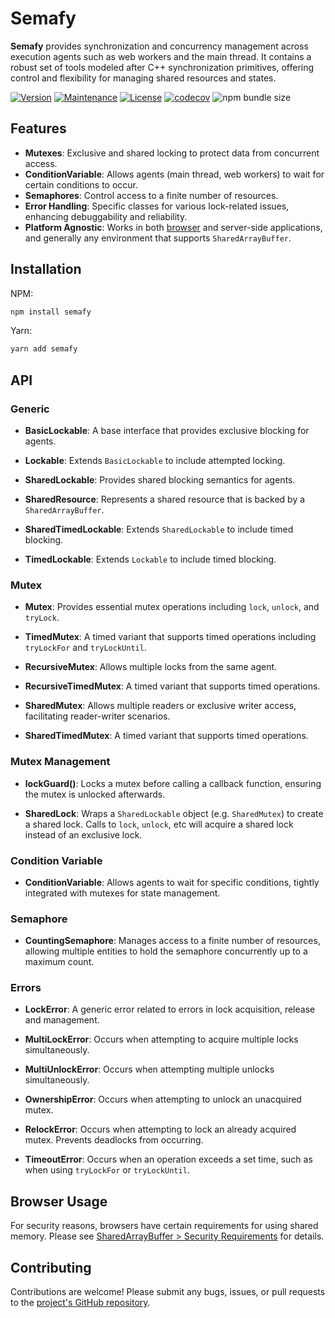 # Semafy

**Semafy** provides synchronization and concurrency management across execution agents such as web workers and the main thread. It contains a robust set of tools modeled after C++ synchronization primitives, offering control and flexibility for managing shared resources and states.

[![Version](https://img.shields.io/npm/v/semafy.svg)](https://www.npmjs.com/package/semafy)
[![Maintenance](https://img.shields.io/maintenance/yes/2024.svg)](https://github.com/havelessbemore/semafy/graphs/commit-activity)
[![License](https://img.shields.io/github/license/havelessbemore/semafy.svg)](https://github.com/havelessbemore/semafy/blob/master/LICENSE)
[![codecov](https://codecov.io/gh/havelessbemore/semafy/graph/badge.svg?token=F362G7C9U0)](https://codecov.io/gh/havelessbemore/semafy)
![npm bundle size](https://img.shields.io/bundlephobia/minzip/semafy)

## Features

- **Mutexes**: Exclusive and shared locking to protect data from concurrent access.
- **ConditionVariable**: Allows agents (main thread, web workers) to wait for certain conditions to occur.
- **Semaphores**: Control access to a finite number of resources.
- **Error Handling**: Specific classes for various lock-related issues, enhancing debuggability and reliability.
- **Platform Agnostic**: Works in both [browser](#browser-usage) and server-side applications, and generally any environment that supports `SharedArrayBuffer`.

## Installation

NPM:

```bash
npm install semafy
```

Yarn:

```bash
yarn add semafy
```

## API

### Generic

- **BasicLockable**: A base interface that provides exclusive blocking for agents.

- **Lockable**: Extends `BasicLockable` to include attempted locking.

- **SharedLockable**: Provides shared blocking semantics for agents.

- **SharedResource**: Represents a shared resource that is backed by a `SharedArrayBuffer`.

- **SharedTimedLockable**: Extends `SharedLockable` to include timed blocking.

- **TimedLockable**: Extends `Lockable` to include timed blocking.

### Mutex

- **Mutex**: Provides essential mutex operations including `lock`, `unlock`, and `tryLock`.

- **TimedMutex**: A timed variant that supports timed operations including `tryLockFor` and `tryLockUntil`.

- **RecursiveMutex**: Allows multiple locks from the same agent.

- **RecursiveTimedMutex**: A timed variant that supports timed operations.

- **SharedMutex**: Allows multiple readers or exclusive writer access, facilitating reader-writer scenarios.

- **SharedTimedMutex**: A timed variant that supports timed operations.

### Mutex Management

- **lockGuard()**: Locks a mutex before calling a callback function, ensuring the mutex is unlocked afterwards.

- **SharedLock**: Wraps a `SharedLockable` object (e.g. `SharedMutex`) to create a shared lock. Calls to `lock`, `unlock`, etc will acquire a shared lock instead of an exclusive lock.

### Condition Variable

- **ConditionVariable**: Allows agents to wait for specific conditions, tightly integrated with mutexes for state management.

### Semaphore

- **CountingSemaphore**: Manages access to a finite number of resources, allowing multiple entities to hold the semaphore concurrently up to a maximum count.

### Errors

- **LockError**: A generic error related to errors in lock acquisition, release and management.

- **MultiLockError**: Occurs when attempting to acquire multiple locks simultaneously.

- **MultiUnlockError**: Occurs when attempting multiple unlocks simultaneously.

- **OwnershipError**: Occurs when attempting to unlock an unacquired mutex.

- **RelockError**: Occurs when attempting to lock an already acquired mutex. Prevents deadlocks from occurring.

- **TimeoutError**: Occurs when an operation exceeds a set time, such as when using `tryLockFor` or `tryLockUntil`.

## Browser Usage

For security reasons, browsers have certain requirements for using shared memory. Please see [SharedArrayBuffer > Security Requirements](https://developer.mozilla.org/en-US/docs/Web/JavaScript/Reference/Global_Objects/SharedArrayBuffer#security_requirements) for details.

## Contributing

Contributions are welcome! Please submit any bugs, issues, or pull requests to the [project's GitHub repository](https://github.com/havelessbemore/semafy).
